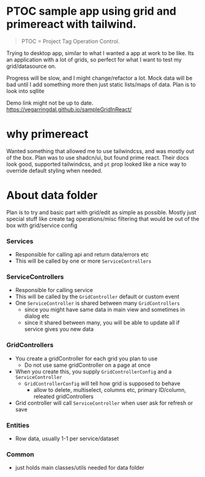 # PTOC sample app using grid and primereact with tailwind.

> PTOC = Project Tag Operation Control.

Trying to desktop app, similar to what I wanted a app at work to be like. Its an application with a lot of grids, so perfect for what I want to test my grid/datasource on. 

Progress will be slow, and I might change/refactor a lot. Mock data will be bad until I add something more then just static lists/maps of data. Plan is to look into sqllite


Demo link might not be up to date.
https://vegarringdal.github.io/sampleGridInReact/


# why primereact

Wanted something that allowed me to use tailwindcss, and was mostly out of the box.
Plan was to use shadcn/ui, but found prime react. Their docs look good, supported tailwindcss, and `pt` prop looked like a nice way to override default styling when needed.



# About data folder

Plan is to try and basic part with grid/edit as simple as possible.
Mostly just special stuff like create tag operations/misc filtering that would be out of the box with grid/service config


### Services
* Responsible for calling api and return data/errors etc
* This will be called by one or more `ServiceControllers`

### ServiceControllers
* Responsible for calling service
* This will be called by the `GridController` default or custom event
* One `ServiceController` is shared between many `GridControllers`
  * since you might have same data in main view and sometimes in dialog etc   
  * since it shared between many, you will be able to update all if service gives you new data 

### GridControllers
* You create a gridController for each grid you plan to use
  * Do not use same gridController on a page at once
* When you create this, you supply `GridControllerConfig` and a `ServiceController`
  * `GridControllerConfig` will tell how grid is supposed to behave
    * allow to delete, multiselect, columns etc, primary ID/column, releated gridControllers
* Grid controller will call `ServiceController` when user ask for refresh or save

### Entities
* Row data, usually 1-1 per service/dataset

### Common
* just holds main classes/utils needed for data folder